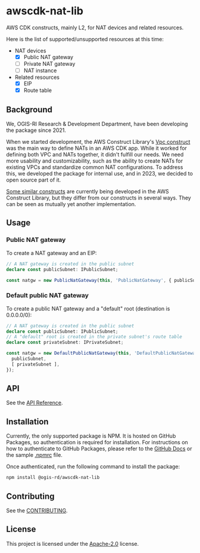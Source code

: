 # awscdk-nat-lib

AWS CDK constructs, mainly L2, for NAT devices and related resources.

Here is the list of supported/unsupported resources at this time:

* NAT devices
  - [x] Public NAT gateway
  - [ ] Private NAT gateway
  - [ ] NAT instance
* Related resources
  - [x] EIP
  - [x] Route table

## Background

We, OGIS-RI Research & Development Department, have been developing the package since 2021.

When we started development, the AWS Construct Library's [Vpc construct][aws-cdk-lib/aws-ec2/Vpc] was the main way to define NATs in an AWS CDK app. While it worked for defining both VPC and NATs together, it didn't fulfill our needs. We need more usability and customizability, such as the ability to create NATs for existing VPCs and standardize common NAT configurations. To address this, we developed the package for internal use, and in 2023, we decided to open source part of it.

[Some similar constructs][@aws-cdk/aws-ec2-alpha] are currently being developed in the AWS Construct Library, but they differ from our constructs in several ways. They can be seen as mutually yet another implementation.

[aws-cdk-lib/aws-ec2/Vpc]: https://docs.aws.amazon.com/cdk/api/v2/docs/aws-cdk-lib.aws_ec2.Vpc.html
[@aws-cdk/aws-ec2-alpha]: https://docs.aws.amazon.com/cdk/api/v2/docs/aws-ec2-alpha-readme.html

## Usage

### Public NAT gateway

To create a NAT gateway and an EIP:

```typescript
// A NAT gateway is created in the public subnet
declare const publicSubnet: IPublicSubnet;

const natgw = new PublicNatGateway(this, 'PublicNatGateway', { publicSubnet })
```

### Default public NAT gateway

To create a public NAT gateway and a "default" root (destination is 0.0.0.0/0):

```typescript
// A NAT gateway is created in the public subnet
declare const publicSubnet: IPublicSubnet;
// A "default" root is created in the private subnet's route table
declare const privateSubnet: IPrivateSubnet;

const natgw = new DefaultPublicNatGateway(this, 'DefaultPublicNatGateway', {
  publicSubnet,
  [ privateSubnet ],
});
```

## API

See the [API Reference](API.md).

## Installation

Currently, the only supported package is NPM.
It is hosted on GitHub Packages, so authentication is required for installation.
For instructions on how to authenticate to GitHub Packages, please refer to the [GitHub Docs][Working with the npm registry - GitHub Docs] or the sample [.npmrc][ogis-rd/awscdk-nat-gw-switch/.npmrc] file.

Once authenticated, run the following command to install the package:

```sh
npm install @ogis-rd/awscdk-nat-lib
```

[Working with the npm registry - GitHub Docs]: https://docs.github.com/en/packages/working-with-a-github-packages-registry/working-with-the-npm-registry
[ogis-rd/awscdk-nat-gw-switch/.npmrc]: https://github.com/ogis-rd/awscdk-nat-gw-switch/blob/main/.npmrc

## Contributing

See the [CONTRIBUTING](CONTRIBUTING.md).

## License

This project is licensed under the [Apache-2.0](LICENSE) license.
